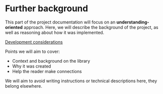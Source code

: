 # Further background

This part of the project documentation
will focus on an **understanding-oriented** approach.
Here, we will describe the background of the project,
as well as reasoning about how it was implemented.

[Development considerations](./development)

Points we will aim to cover:

- Context and background on the library
- Why it was created
- Help the reader make connections

We will aim to avoid writing instructions or technical descriptions here,
they belong elsewhere.

